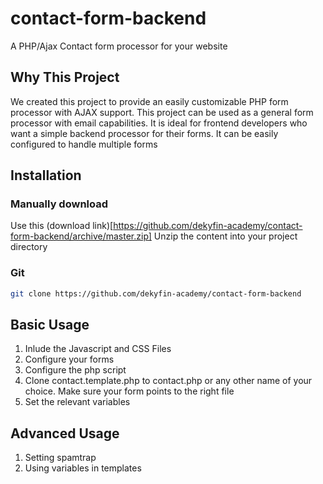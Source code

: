 # contact-form-backend
A PHP/Ajax Contact form processor for your website

## Why This Project
We created this project to provide an easily customizable PHP form processor with AJAX support.
This project can be used as a general form processor with email capabilities.
It is ideal for frontend developers who want a simple backend processor for their forms.
It can be easily configured to handle multiple forms

## Installation

### Manually download
Use this (download link)[https://github.com/dekyfin-academy/contact-form-backend/archive/master.zip]
Unzip the content into your project directory

### Git
```bash
git clone https://github.com/dekyfin-academy/contact-form-backend
```

## Basic Usage
1. Inlude the Javascript and CSS Files
2. Configure your forms
3. Configure the php script
  1. Clone contact.template.php to contact.php or any other name of your choice. Make sure your form points to the right file
  2. Set the relevant variables
  
## Advanced Usage
1. Setting spamtrap
2. Using variables in templates
  
